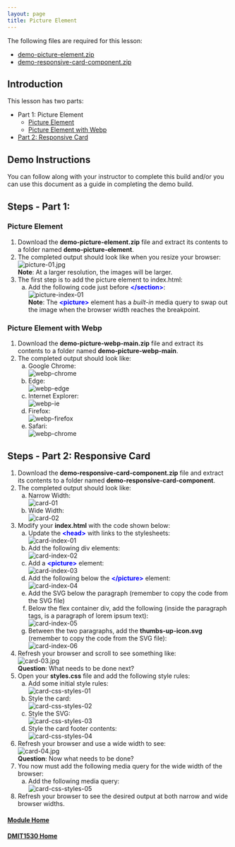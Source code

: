 ```yaml
---
layout: page
title: Picture Element
---
```

<style>
    .css-class{
        color: firebrick;
        font-weight: bold;
    }
    .html-class{
        color: blue;
        font-weight: bold;
    }
</style>

The following files are required for this lesson:
* [demo-picture-element.zip](files/demo-picture-element.zip)
* [demo-responsive-card-component.zip](files/demo-responsive-card-component.zip)

## Introduction
This lesson has two parts:
* Part 1: Picture Element
  * [Picture Element](#picture)
  * [Picture Element with Webp](#webp)
* [Part 2: Responsive Card](#card)

## Demo Instructions
You can follow along with your instructor to complete this build and/or you can use this document as a guide in completing the demo build.

## Steps - Part 1:
### <a ID="picture">Picture Element</a>
1.	Download the **demo-picture-element.zip** file and extract its contents to a folder named **demo-picture-element**.
2.	The completed output should look like when you resize your browser:<br>
![picture-01.jpg](files/picture-01.jpg)<br>
**Note**: At a larger resolution, the images will be larger.
3.	The first step is to add the picture element to index.html:<br>
    <ol type="a">
        <li>Add the following code just before <span class="html-class">&lt;/section&gt;</span>:<br>
        <img src="files/picture-index-01.jpg" alt="picture-index-01"><br>
        <b>Note</b>: The <span class="html-class">&lt;picture&gt;</span> element has a <em>built-in</em> media query to swap out the image when the browser width reaches the breakpoint.
    </ol>

### <a ID="webp">Picture Element with Webp</a>
1. Download the **demo-picture-webp-main.zip** file and extract its contents to a folder named **demo-picture-webp-main**.
2.	The completed output should look like:<br>
    <ol type="a">
        <li>Google Chrome:<br>
        <img src="files/webp-chrome.jpg" alt="webp-chrome">
        </li>
        <li>Edge:<br>
        <img src="files/webp-edge.jpg" alt="webp-edge">
        </li>
        <li>Internet Explorer:<br>
        <img src="files/webp-ie.jpg" alt="webp-ie">
        </li>
        <li>Firefox:<br>
        <img src="files/webp-firefox.jpg" alt="webp-firefox">
        </li>
        <li>Safari:<br>
        <img src="files/webp-safari.jpg" alt="webp-chrome">
        </li>
    </ol>

## Steps - <a ID="card">Part 2</a>: Responsive Card
1. Download the **demo-responsive-card-component.zip** file and extract its contents to a folder named **demo-responsive-card-component**.
2.	The completed output should look like:<br>
    <ol type="a">
        <li>Narrow Width:<br>
        <img src="files/card-01.jpg" alt="card-01">
        </li>
        <li>Wide Width:<br>
        <img src="files/card-02.jpg" alt="card-02">
        </li>
    </ol>
3.	Modify your **index.html** with the code shown below:<br>
    <ol type="a">
        <li>Update the <span class="html-class">&lt;head&gt;</span> with links to the stylesheets:<br>
        <img src="files/card-index-01.jpg" alt="card-index-01">
        </li>
        <li>Add the following div elements:<br>
        <img src="files/card-index-02.jpg" alt="card-index-02">
        </li>
        <li>Add a <span class="html-class">&lt;picture&gt;</span> element:<br>
        <img src="files/card-index-03.jpg" alt="card-index-03">
        </li>
         <li>Add the following below the <span class="html-class">&lt;/picture&gt;</span> element:<br>
        <img src="files/card-index-04.jpg" alt="card-index-04">
        </li>
        <li>Add the SVG below the paragraph (remember to copy the code from the SVG file)</li>
        <li>Below the flex container div, add the following (inside the paragraph tags, is a paragraph of lorem ipsum text):<br>
        <img src="files/card-index-05.jpg" alt="card-index-05">
        </li>
        <li>Between the two paragraphs, add the <b>thumbs-up-icon.svg</b> (remember to copy the code from the SVG file):<br>
        <img src="files/card-index-06.jpg" alt="card-index-06">
        </li>
    </ol>
4.	Refresh your browser and scroll to see something like:<br>
![card-03.jpg](files/card-03.jpg)<br>**Question**: What needs to be done next?
5.	Open your **styles.css** file and add the following style rules:<br>
    <ol type="a">
        <li>Add some initial style rules:<br>
        <img src="files/card-css-styles-01.jpg" alt="card-css-styles-01">
        </l1>
        <li>Style the card:<br>
        <img src="files/card-css-styles-02.jpg" alt="card-css-styles-02">
        </l1>
        <li>Style the SVG:<br>
        <img src="files/card-css-styles-03.jpg" alt="card-css-styles-03">
        </l1>
        <li>Style the card footer contents:<br>
        <img src="files/card-css-styles-04.jpg" alt="card-css-styles-04">
        </l1>
    </ol>
6.	Refresh your browser and use a wide width to see:<br>
![card-04.jpg](files/card-04.jpg)<br>**Question**: Now what needs to be done?
7.	You now must add the following media query for the wide width of the browser:<br>
    <ol type="a">
        <li>Add the following media query:<br>
        <img src="files/card-css-styles-05.jpg" alt="card-css-styles-05">
        </l1>
    </ol>
8.	Refresh your browser to see the desired output at both narrow and wide browser widths.

#### [Module Home](../)
#### [DMIT1530 Home](../../)